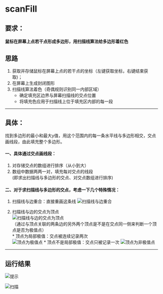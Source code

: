 # scanFill

## 要求：
#### 鼠标在屏幕上点若干点形成多边形，用扫描线算法给多边形着红色


## 思路  
1. 获取并存储鼠标在屏幕上点的若干点的坐标（左键获取坐标，右键结束获取)；
2. 在屏幕上生成封闭图形
3. 扫描线算法着色（奇偶规则识别同一内部区域）
   * 确定填充区边界与屏幕扫描线的交点位置
   * 将填充色应用于扫描线上位于填充区内部的每一段

---

## 具体： 

找到多边形的最小和最大y值，用这个范围内的每一条水平线与多边形相交，交点画线段，由此填充整个多边形。  

#### 一、具体通过交点画线段：  
   1. 对存储交点的数组进行排序（从小到大）
   2. 数组中数据两两一对，填充每对交点的线段  
   (即求出扫描线与多边形的交点、对交点数组进行排序)
   
#### 二、对于求扫描线与多边形的交点，考虑一下几个特殊情况：
   1. 扫描线与边重合：直接重画这条线
   ![扫描线与边重合](/Users/caoyingli/Pictures/MacDown_Images/扫描线与边重合.jpeg)
   
   2. 扫描线与边的交点为顶点   
   ![扫描线与边的交点为顶点](/Users/caoyingli/Pictures/MacDown_Images/扫描线与边的的交点为顶点.jpeg)  
   （通过与顶点关联的两条边的另外两个顶点是不是在交点同一侧来判断一个顶点是否为极值点）  
    * 顶点为局部极值：交点被连续记录两次  
    ![顶点为极值点](/Users/caoyingli/Pictures/MacDown_Images/顶点为极值点.jpeg)
    * 顶点不是局部极值：交点只被记录一次
    ![顶点为非极值点](/Users/caoyingli/Pictures/MacDown_Images/顶点为非极值点.jpeg)
     
 ---
 ## 运行结果
 ![提示](/Users/caoyingli/Pictures/MacDown_Images/结果提示.png)
 
 ![扫描](/Users/caoyingli/Pictures/MacDown_Images/结果扫描.png)
 
